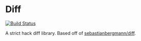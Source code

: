 Diff
=====

[![Build Status](https://travis-ci.org/icambridge/diff.svg?branch=master)](https://travis-ci.org/icambridge/diff)

A strict hack diff library. Based off of [sebastianbergmann/diff](https://github.com/sebastianbergmann/diff).
